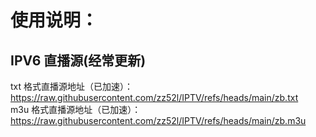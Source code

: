 # 使用说明：
## IPV6 直播源(经常更新)<br/>
txt 格式直播源地址（已加速）：https://raw.githubusercontent.com/zz52l/IPTV/refs/heads/main/zb.txt<br/>
m3u 格式直播源地址（已加速）：https://raw.githubusercontent.com/zz52l/IPTV/refs/heads/main/zb.m3u<br/>
